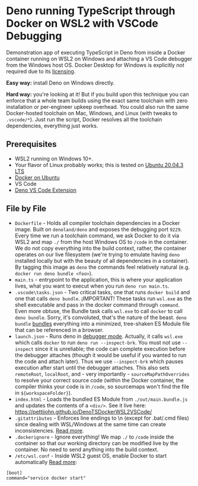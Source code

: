 
# Deno running TypeScript through Docker on WSL2 with VSCode Debugging
Demonstration app of executing TypeScript in Deno from inside a Docker container running on WSL2 on Windows and attaching a VS Code debugger from the Windows host OS. Docker Desktop for Windows is explicitly *not* required due to its [licensing](https://www.docker.com/pricing/faq/). 

**Easy way:** install Deno on Windows directly.

**Hard way:** you're looking at it! But if you build upon this technique you can enforce that a whole team builds using the exact same toolchain with zero installation or per-engineer upkeep overhead. You could also run the same Docker-hosted toolchain on Mac, Windows, and Linux (with tweaks to `.vscode/*`). Just run the script, Docker resolves all the toolchain dependencies, everything just works. 

## Prerequisites 
* WSL2 running on Windows 10+.
* Your flavor of Linux probably works; this is tested on [Ubuntu 20.04.3 LTS](https://www.microsoft.com/store/productId/9NBLGGH4MSV6)
* [Docker on Ubuntu](https://docs.docker.com/engine/install/ubuntu/)
* VS Code 
* [Deno VS Code Extension](https://marketplace.visualstudio.com/items?itemName=denoland.vscode-deno)

## File by File

* `Dockerfile` - Holds all compiler toolchain dependencies in a Docker image. Built on `denoland/deno` and exposes the debugging port `9229`. Every time we run a toolchain command, we ask Docker to do it via WSL2 and map `./` from the host Windows OS to `/code` in the container. We do not copy everything into the build context, rather, the container operates on our live filesystem (we're trying to emulate having `deno` installed locally but with the beauty of all dependencies in a container). By tagging this image as `deno` the commands feel relatively natural (e.g. `docker run deno bundle <foo>`). 
* `main.ts` - entrypoint to the application, this is where your application lives, what you want to execut when you run `deno run main.ts`.
* `.vscode\tasks.json` - Two critical tasks, one that runs `docker build` and one that calls `deno bundle`. ¡IMPORTANT! These tasks run `wsl.exe` as the shell executable and pass in the docker command through `command`. Even more obtuse, the Bundle task calls `wsl.exe` to call `docker` to call `deno bundle`. Sorry, it's convoluted, that's the nature of the beast. `deno bundle` [bundles](https://deno.land/manual/tools/bundler.md) everything into a minimized, tree-shaken ES Module file that can be referenced in a browser. 
* `launch.json` - Runs deno in [debugger mode](https://deno.land/manual@v1.0.0/tools/debugger). Actually, it calls `wsl.exe` which calls `docker` to run `deno run --inspect-brk`. You must not use `--inspect` since it is unreliable; the code can complete execution before the debugger attaches (though it would be useful if you wanted to run the code and attach later). Thus we use `--inspect-brk` which pauses execution after start until the debugger attaches. This also sets `remoteRoot`, `localRoot`, and - very importantly - `sourceMapPathOverrides` to resolve your correct source code (within the Docker container, the compiler thinks your code is in `/code`, so sourcemaps won't find the file in `${workspaceFolder}`). 
* `index.html` - Loads the bundled ES Module from `./out/main.bundle.js` and updates the contents of a `<div/>`. See it live here: https://pettijohn.github.io/DenoTSDockerWSL2VSCode/ 
* `.gitattributes` - Enforces line endings to \n (except for .bat/.cmd files) since dealing with WSL/Windows at the same time can create inconsistencies. [Read more](https://docs.microsoft.com/en-us/windows/wsl/tutorials/wsl-git#git-line-endings).
* `.dockerignore` - Ignore everything! We map `./` to `/code` inside the container so that our working directory can be modified live by the container. No need to send anything into the build context. 
* `/etc/wsl.conf` - Inside WSL2 guest OS, enable Docker to start automatically [Read more](https://docs.microsoft.com/en-us/windows/wsl/wsl-config#boot-settings):

```
[boot]
command="service docker start"
```